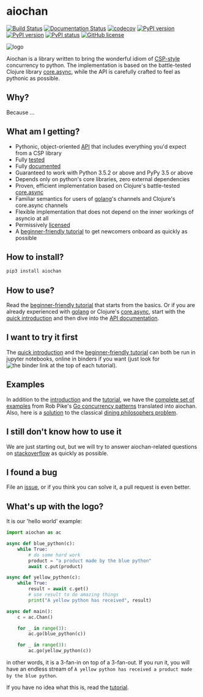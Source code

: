 # aiochan 

[![Build Status](https://travis-ci.com/zh217/aiochan.svg?branch=master)](https://travis-ci.com/zh217/aiochan)
[![Documentation Status](https://readthedocs.org/projects/aiochan/badge/?version=latest)](https://aiochan.readthedocs.io/en/latest/?badge=latest)
[![codecov](https://codecov.io/gh/zh217/aiochan/branch/master/graph/badge.svg)](https://codecov.io/gh/zh217/aiochan)
[![PyPI version](https://img.shields.io/pypi/v/aiochan.svg)](https://pypi.python.org/pypi/aiochan/)
[![PyPI version](https://img.shields.io/pypi/pyversions/aiochan.svg)](https://pypi.python.org/pypi/aiochan/)
[![PyPI status](https://img.shields.io/pypi/status/aiochan.svg)](https://pypi.python.org/pypi/aiochan/)
[![GitHub license](https://img.shields.io/github/license/zh217/aiochan.svg)](https://github.com/zh217/aiochan/blob/master/LICENSE)

![logo](logo.gif "aiochan logo")

Aiochan is a library written to bring the wonderful idiom of 
[CSP-style](https://en.wikipedia.org/wiki/Communicating_sequential_processes) concurrency to python. The implementation 
is based on the battle-tested Clojure library [core.async](https://github.com/clojure/core.async), while the API is 
carefully crafted to feel as pythonic as possible.

## Why?

Because ...

## What am I getting?

* Pythonic, object-oriented [API](https://aiochan.readthedocs.io/en/latest/api.html) that includes everything you'd 
expect from a CSP library
* Fully [tested](aiochan/test)
* Fully [documented](https://aiochan.readthedocs.io/en/latest/index.html)
* Guaranteed to work with Python 3.5.2 or above and PyPy 3.5 or above
* Depends only on python's core libraries, zero external dependencies
* Proven, efficient implementation based on Clojure's battle-tested [core.async](https://github.com/clojure/core.async)
* Familiar semantics for users of [golang](https://golang.org)'s channels and Clojure's core.async channels
* Flexible implementation that does not depend on the inner workings of asyncio at all
* Permissively [licensed](LICENSE)
* A [beginner-friendly tutorial](https://aiochan.readthedocs.io/en/latest/tutorial.html) to get newcomers onboard as 
quickly as possible

## How to install?

```bash
pip3 install aiochan
```

## How to use?

Read the [beginner-friendly tutorial](https://aiochan.readthedocs.io/en/latest/tutorial.html) that starts from the 
basics. Or if you are already experienced with [golang](https://golang.org) or Clojure's 
[core.async](https://github.com/clojure/core.async), start with the 
[quick introduction](https://aiochan.readthedocs.io/en/latest/quick.html) and then dive into the 
[API documentation](https://aiochan.readthedocs.io/en/latest/api.html).

## I want to try it first

The [quick introduction](https://aiochan.readthedocs.io/en/latest/quick.html) and the 
[beginner-friendly tutorial](https://aiochan.readthedocs.io/en/latest/tutorial.html) can both be run in jupyter 
notebooks, online in binders if you want (just look for ![the binder link](https://mybinder.org/static/images/badge.svg) 
at the top of each tutorial).

## Examples

In addition to the [introduction](https://aiochan.readthedocs.io/en/latest/quick.html) and the 
[tutorial](https://aiochan.readthedocs.io/en/latest/tutorial.html), we have the 
[complete set of examples](examples/concurrency_patterns) from Rob Pike's 
[Go concurrency patterns](https://www.youtube.com/watch?v=f6kdp27TYZs) translated into aiochan. Also, here is a 
[solution](examples/dining_philosophers.py) to the classical 
[dining philosophers problem](https://en.wikipedia.org/wiki/Dining_philosophers_problem).

## I still don't know how to use it

We are just starting out, but we will try to answer aiochan-related questions on 
[stackoverflow](https://stackoverflow.com/questions/ask?tags=python+python-aiochan) as quickly as possible.

## I found a bug

File an [issue](https://github.com/zh217/aiochan/issues/new), or if you think you can solve it, a pull request is even 
better.

## What's up with the logo?

It is our 'hello world' example:

```python
import aiochan as ac

async def blue_python(c):
    while True:
        # do some hard work
        product = "a product made by the blue python"
        await c.put(product)

async def yellow_python(c):
    while True:
        result = await c.get()
        # use result to do amazing things
        print("A yellow python has received", result)

async def main():
    c = ac.Chan()

    for _ in range(3):
        ac.go(blue_python(c))

    for _ in range(3):
        ac.go(yellow_python(c))
```

in other words, it is a 3-fan-in on top of a 3-fan-out. If you run it, you will have an endless stream of 
`A yellow python has received a product made by the blue python`.

If you have no idea what this is, read the [tutorial](https://aiochan.readthedocs.io/en/latest/tutorial.html).